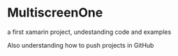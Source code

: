 # MultiscreenOne
a first xamarin project, undestanding code and examples

Also understanding how to push projects in GitHub
